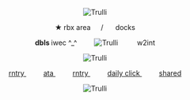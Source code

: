 <p align=center> <body><img src="https://64.media.tumblr.com/7b0bac03e9ba5d43ab8fa0abd5f74173/2a577b39b15547dc-80/s400x600/3baa16afe71e2e9ef2e76a8b4eae7ca77fa2ab37.pnj" alt="Trulli"</body>

<p align=center> <b> ★ </b> rbx area⠀⠀/ ⠀⠀docks  
<p align=center>  <b> dbls </b> iwec  ^_^⠀⠀⠀  <body><img src="https://files.catbox.moe/fbgkei.gif" alt="Trulli"</body> ⠀⠀⠀   w2int  <p align=center> <body><img src="https://files.catbox.moe/ki837i.gif" alt="Trulli"</body>
<p align=center>  <a href="https://rentry.co/pisscore"> rntry </a>  ⠀⠀⠀ <a href="https://2time.atabook.org/"> ata </a>  ⠀⠀⠀ <a href="https://rentry.co/vanitaskirimi"> rntry </a>  ⠀⠀⠀ <a href="https://arab.org/click-to-help/"> daily click </a>   ⠀⠀⠀ <a href="https://rentry.co/cheesecakers"> shared </a>
<p align=center> <body><img src="https://64.media.tumblr.com/7b0bac03e9ba5d43ab8fa0abd5f74173/2a577b39b15547dc-80/s400x600/3baa16afe71e2e9ef2e76a8b4eae7ca77fa2ab37.pnj" alt="Trulli"</body>




